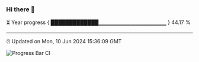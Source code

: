 ### Hi there 👋

⏳ Year progress { █████████████▁▁▁▁▁▁▁▁▁▁▁▁▁▁▁▁▁ } 44.17 %

---

⏰ Updated on Mon, 10 Jun 2024 15:36:09 GMT

![Progress Bar CI](https://github.com/IshwaranRudhara/GIT-ACTION/workflows/Progress%20Bar%20CI/badge.svg)
